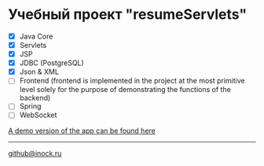 # Учебный проект "resumeServlets"

- [x] Java Core
- [x] Servlets
- [x] JSP
- [x] JDBC (PostgreSQL)
- [x] Json & XML
- [ ] Frontend (frontend is implemented in the project at the most primitive level solely for the purpose of demonstrating the functions of the backend)
- [ ] Spring
- [ ] WebSocket

[A demo version of the app can be found here](https://apps.inock.ru/Resumes/)

***

github@inock.ru
